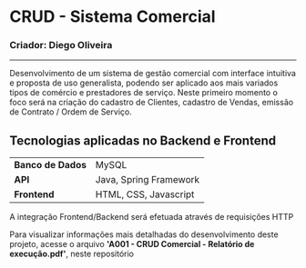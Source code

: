 <h1>CRUD - Sistema Comercial</h1>
<h3>Criador: Diego Oliveira</h3>

<hr>

<p>Desenvolvimento de um sistema de gestão comercial com interface intuitiva e proposta de uso generalista, podendo ser aplicado aos mais variados tipos de comércio e prestadores de serviço. Neste primeiro momento o foco será na criação do cadastro de Clientes, cadastro de Vendas, emissão de Contrato / Ordem de Serviço. </p>
<h2>Tecnologias aplicadas no Backend e Frontend</h2>
<table>
  <tr>
    <td><b>Banco de Dados</b></td>
    <td>MySQL</td>
  </tr>
  <tr>
    <td><b>API</b></td>
    <td>Java, Spring Framework</td>
  </tr>
  <tr>
    <td><b>Frontend</b></td>
    <td>HTML, CSS, Javascript</td>
  </tr>
</table>

<p>A integração Frontend/Backend será efetuada através de requisições HTTP</p>

<p>Para visualizar informações mais detalhadas do desenvolvimento deste projeto, acesse o arquivo <b>'A001 - CRUD Comercial - Relatório de execução.pdf'</b>, neste repositório</p>
